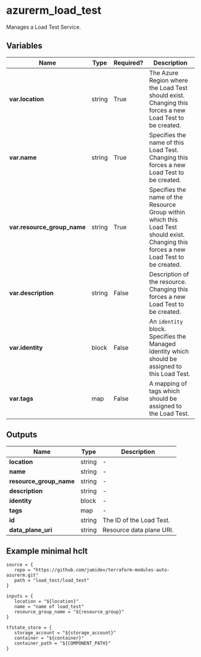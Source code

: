 # azurerm_load_test

Manages a Load Test Service.

## Variables

| Name | Type | Required? |  Description |
| ---- | ---- | --------- |  ----------- |
| **var.location** | string | True | The Azure Region where the Load Test should exist. Changing this forces a new Load Test to be created. | 
| **var.name** | string | True | Specifies the name of this Load Test. Changing this forces a new Load Test to be created. | 
| **var.resource_group_name** | string | True | Specifies the name of the Resource Group within which this Load Test should exist. Changing this forces a new Load Test to be created. | 
| **var.description** | string | False | Description of the resource. Changing this forces a new Load Test to be created. | 
| **var.identity** | block | False | An `identity` block. Specifies the Managed Identity which should be assigned to this Load Test. | 
| **var.tags** | map | False | A mapping of tags which should be assigned to the Load Test. | 



## Outputs

| Name | Type | Description |
| ---- | ---- | --------- | 
| **location** | string  | - | 
| **name** | string  | - | 
| **resource_group_name** | string  | - | 
| **description** | string  | - | 
| **identity** | block  | - | 
| **tags** | map  | - | 
| **id** | string  | The ID of the Load Test. | 
| **data_plane_uri** | string  | Resource data plane URI. | 

## Example minimal hclt

```hcl
source = {
   repo = "https://github.com/jumidev/terraform-modules-auto-azurerm.git" 
   path = "load_test/load_test" 
}

inputs = {
   location = "${location}" 
   name = "name of load_test" 
   resource_group_name = "${resource_group}" 
}

tfstate_store = {
   storage_account = "${storage_account}" 
   container = "${container}" 
   container_path = "${COMPONENT_PATH}" 
}


```